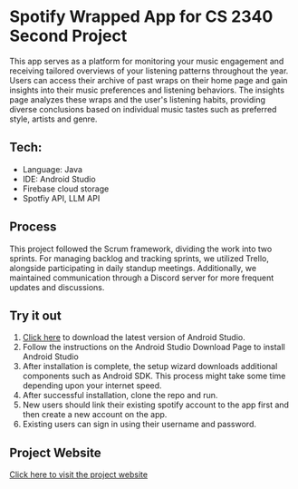 # Spotify Wrapped App for CS 2340 Second Project
This app serves as a platform for monitoring your music engagement and receiving tailored overviews of your listening patterns throughout the year. Users can access their archive of past wraps on their home page and gain insights into their music preferences and listening behaviors. The insights page analyzes these wraps and the user's listening habits, providing diverse conclusions based on individual music tastes such as preferred style, artists and genre. 

## Tech:
- Language: Java
- IDE: Android Studio
- Firebase cloud storage
- Spotfiy API, LLM API

## Process
This project followed the Scrum framework, dividing the work into two sprints. For managing backlog and tracking sprints, we utilized Trello, alongside participating in daily standup meetings. Additionally, we maintained communication through a Discord server for more frequent updates and discussions.

## Try it out
1. [Click here](https://developer.android.com/studio/) to download the latest version of Android Studio.
2. Follow the instructions on the Android Studio Download Page to install Android Studio
3. After installation is complete, the setup wizard downloads additional components such as Android SDK. This process might take some time depending upon your internet speed.
4. After successful installation, clone the repo and run.
5. New users should link their existing spotify account to the app first and then create a new account on the app.
6. Existing users can sign in using their username and password.

## Project Website
[Click here to visit the project website](https://sites.google.com/view/spotify-wrappedapp/home)


